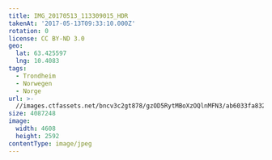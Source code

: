 ```yaml
---
title: IMG_20170513_113309015_HDR
takenAt: '2017-05-13T09:33:10.000Z'
rotation: 0
license: CC BY-ND 3.0
geo:
  lat: 63.425597
  lng: 10.4083
tags:
  - Trondheim
  - Norwegen
  - Norge
url: >-
  //images.ctfassets.net/bncv3c2gt878/gzOD5RytMBoXzOQlnMFN3/ab6033fa832e672798c0264d97ba570e/img_20170513_113309015_hdr_33808073334_o
size: 4087248
image:
  width: 4608
  height: 2592
contentType: image/jpeg
---
```


